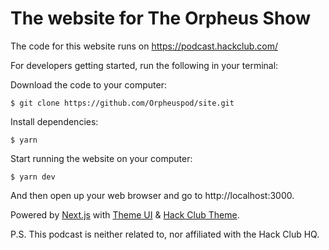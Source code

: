 # The website for The Orpheus Show

The code for this website runs on https://podcast.hackclub.com/


For developers getting started, run the following in your terminal:

Download the code to your computer:

    $ git clone https://github.com/Orpheuspod/site.git

Install dependencies:

    $ yarn

Start running the website on your computer:

    $ yarn dev

And then open up your web browser and go to http://localhost:3000.

Powered by [Next.js] with [Theme UI] & [Hack Club Theme].

[next.js]: https://nextjs.org
[theme ui]: https://theme-ui.com
[hack club theme]: https://theme.hackclub.com

P.S. This podcast is neither related to, nor affiliated with the Hack Club HQ.
